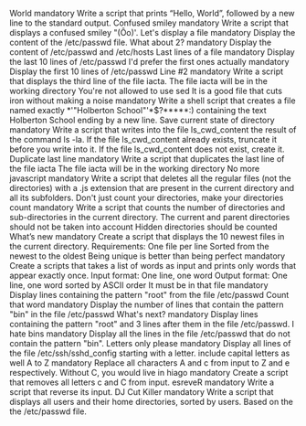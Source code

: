 
 World mandatory Write a script that prints “Hello, World”, followed by a new line to the standard output.
Confused smiley mandatory Write a script that displays a confused smiley "(Ôo)'.
Let's display a file mandatory Display the content of the /etc/passwd file.
What about 2? mandatory Display the content of /etc/passwd and /etc/hosts
Last lines of a file mandatory Display the last 10 lines of /etc/passwd
I'd prefer the first ones actually mandatory Display the first 10 lines of /etc/passwd
Line #2 mandatory Write a script that displays the third line of the file iacta. The file iacta will be in the working directory
You're not allowed to use sed
It is a good file that cuts iron without making a noise mandatory Write a shell script that creates a file named exactly *\'"Holberton School"'\*$?*****:) containing the text Holberton School ending by a new line.
Save current state of directory mandatory Write a script that writes into the file ls_cwd_content the result of the command ls -la. If the file ls_cwd_content already exists, truncate it before you write into it. If the file ls_cwd_content does not exist, create it.
Duplicate last line mandatory Write a script that duplicates the last line of the file iacta
The file iacta will be in the working directory
No more javascript mandatory Write a script that deletes all the regular files (not the directories) with a .js extension that are present in the current directory and all its subfolders.
Don't just count your directories, make your directories count mandatory Write a script that counts the number of directories and sub-directories in the current directory.
The current and parent directories should not be taken into account
Hidden directories should be counted
What’s new mandatory Create a script that displays the 10 newest files in the current directory. Requirements:
One file per line
Sorted from the newest to the oldest
Being unique is better than being perfect mandatory Create a scripts that takes a list of words as input and prints only words that appear exactly once.
Input format: One line, one word
Output format: One line, one word sorted by ASCII order
It must be in that file mandatory Display lines containing the pattern "root" from the file /etc/passwd
Count that word mandatory Display the number of lines that contain the pattern "bin" in the file /etc/passwd
What's next? mandatory Display lines containing the pattern "root" and 3 lines after them in the file /etc/passwd.
I hate bins mandatory Display all the lines in the file /etc/passwd that do not contain the pattern "bin".
Letters only please mandatory Display all lines of the file /etc/ssh/sshd_config starting with a letter.
include capital letters as well
A to Z mandatory Replace all characters A and c from input to Z and e respectively.
Without C, you would live in hiago mandatory Create a script that removes all letters c and C from input.
esreveR mandatory Write a script that reverse its input.
DJ Cut Killer mandatory Write a script that displays all users and their home directories, sorted by users.
Based on the the /etc/passwd file.  
